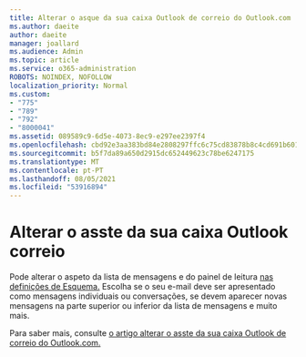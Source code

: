 ```yaml
---
title: Alterar o asque da sua caixa Outlook de correio do Outlook.com
ms.author: daeite
author: daeite
manager: joallard
ms.audience: Admin
ms.topic: article
ms.service: o365-administration
ROBOTS: NOINDEX, NOFOLLOW
localization_priority: Normal
ms.custom:
- "775"
- "789"
- "792"
- "8000041"
ms.assetid: 089589c9-6d5e-4073-8ec9-e297ee2397f4
ms.openlocfilehash: cbd92e3aa383bd84e2808297ffc6c75cd83878b8c4cd691b601af667f2110de2
ms.sourcegitcommit: b5f7da89a650d2915dc652449623c78be6247175
ms.translationtype: MT
ms.contentlocale: pt-PT
ms.lasthandoff: 08/05/2021
ms.locfileid: "53916894"
---
```

# <a name="change-the-look-of-your-outlook-mailbox"></a>Alterar o asste da sua caixa Outlook correio

Pode alterar o aspeto da lista de mensagens e do painel de leitura [nas definições de Esquema.](https://outlook.live.com/mail/options/mail/layout) Escolha se o seu e-mail deve ser apresentado como mensagens individuais ou conversações, se devem aparecer novas mensagens na parte superior ou inferior da lista de mensagens e muito mais.
  
Para saber mais, consulte [o artigo alterar o asste da sua caixa Outlook de correio do Outlook.com.](https://support.office.com/article/b41c2ecb-f23c-42b3-b7f8-659646d5e58c?wt.mc_id=Office_Outlook_com_Alchemy)
